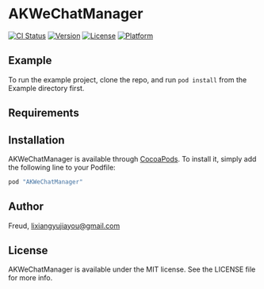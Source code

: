 # AKWeChatManager

[![CI Status](http://img.shields.io/travis/Freud/AKWeChatManager.svg?style=flat)](https://travis-ci.org/Freud/AKWeChatManager)
[![Version](https://img.shields.io/cocoapods/v/AKWeChatManager.svg?style=flat)](http://cocoapods.org/pods/AKWeChatManager)
[![License](https://img.shields.io/cocoapods/l/AKWeChatManager.svg?style=flat)](http://cocoapods.org/pods/AKWeChatManager)
[![Platform](https://img.shields.io/cocoapods/p/AKWeChatManager.svg?style=flat)](http://cocoapods.org/pods/AKWeChatManager)

## Example

To run the example project, clone the repo, and run `pod install` from the Example directory first.

## Requirements

## Installation

AKWeChatManager is available through [CocoaPods](http://cocoapods.org). To install
it, simply add the following line to your Podfile:

```ruby
pod "AKWeChatManager"
```

## Author

Freud, lixiangyujiayou@gmail.com

## License

AKWeChatManager is available under the MIT license. See the LICENSE file for more info.
